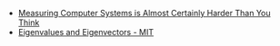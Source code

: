 * [Measuring Computer Systems is Almost Certainly Harder Than You Think](https://www.cs.cornell.edu/courses/cs6120/2019fa/blog/measurement/)
* [Eigenvalues and Eigenvectors - MIT](https://math.mit.edu/~gs/linearalgebra/ila0601.pdf)

